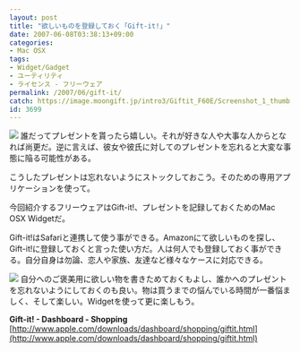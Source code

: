 ```yaml
---
layout: post
title: "欲しいものを登録しておく「Gift-it!」"
date: 2007-06-08T03:38:13+09:00
categories:
- Mac OSX
tags: 
- Widget/Gadget
- ユーティリティ
- ライセンス - フリーウェア
permalink: /2007/06/gift-it/
catch: https://image.moongift.jp/intro3/Giftit_F60E/Screenshot_1_thumb.png
id: 3699
---
```

[![](https://image.moongift.jp/intro3/Giftit_F60E/Screenshot_3_thumb1.png)](https://image.moongift.jp/intro3/Giftit_F60E/Screenshot_33.png) 誰だってプレゼントを貰ったら嬉しい。それが好きな人や大事な人からとなれば尚更だ。逆に言えば、彼女や彼氏に対してのプレゼントを忘れると大変な事態に陥る可能性がある。   
  
こうしたプレゼントは忘れないようにストックしておこう。そのための専用アプリケーションを使って。   
  
今回紹介するフリーウェアはGift-it!、プレゼントを記録しておくためのMac OSX Widgetだ。   
  
<!--more-->  
  
Gift-it!はSafariと連携して使う事ができる。Amazonにて欲しいものを探し、Gift-it!に登録しておくと言った使い方だ。人は何人でも登録しておく事ができる。自分自身は勿論、恋人や家族、友達など様々なケースに対応できる。   
  
[![](https://image.moongift.jp/intro3/Giftit_F60E/Screenshot_1_thumb.png)](https://image.moongift.jp/intro3/Giftit_F60E/Screenshot_12.png) 自分へのご褒美用に欲しい物を書きためておくもよし、誰かへのプレゼントを忘れないようにしておくのも良い。物は買うまでの悩んでいる時間が一番悩ましく、そして楽しい。Widgetを使って更に楽しもう。   
  
**Gift-it! - Dashboard - Shopping**  
[http://www.apple.com/downloads/dashboard/shopping/giftit.html](http://www.apple.com/downloads/dashboard/shopping/giftit.html)
